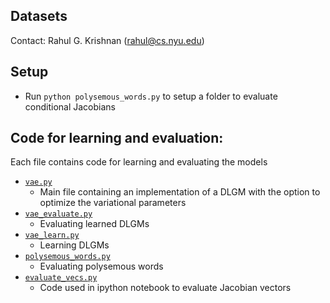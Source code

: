 ## Datasets
Contact: Rahul G. Krishnan (rahul@cs.nyu.edu)

## Setup
* Run `python polysemous_words.py` to setup a folder to evaluate conditional Jacobians

## Code for learning and evaluation:
Each file contains code for learning and evaluating the models

* [`vae.py`](vae.py)
	* Main file containing an implementation of a DLGM with the option to optimize the variational parameters 
* [`vae_evaluate.py`](vae_evaluate.py)
	* Evaluating learned DLGMs
* [`vae_learn.py`](vae_learn.py)
	* Learning DLGMs
* [`polysemous_words.py`](polysemous_words.py)
	* Evaluating polysemous words
* [`evaluate_vecs.py`](evaluate_vecs.py)
	* Code used in ipython notebook to evaluate Jacobian vectors
